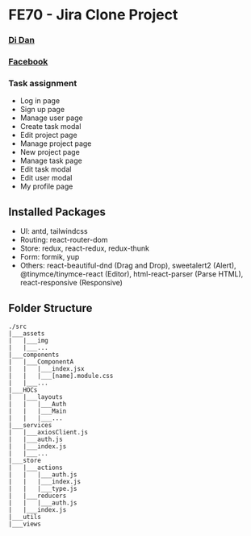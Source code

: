 # FE70 - Jira Clone Project

### [Di Dan](https://github.com/ledidan)

### [Facebook](https://www.facebook.com/ledidan)

### Task assignment

- Log in page
- Sign up page
- Manage user page
- Create task modal
- Edit project page
- Manage project page
- New project page
- Manage task page
- Edit task modal
- Edit user modal
- My profile page

## Installed Packages

- UI: antd, tailwindcss
- Routing: react-router-dom
- Store: redux, react-redux, redux-thunk
- Form: formik, yup
- Others: react-beautiful-dnd (Drag and Drop), sweetalert2 (Alert), @tinymce/tinymce-react (Editor), html-react-parser (Parse HTML), react-responsive (Responsive)

## Folder Structure

```
./src
|___assets
|   |___img
|   |___...
|___components
|   |___ComponentA
|   |   |___index.jsx
|   |   |___[name].module.css
|   |___...
|___HOCs
|   |___layouts
|   |   |___Auth
|   |   |___Main
|   |   |___...
|___services
|   |___axiosClient.js
|   |___auth.js
|   |___index.js
|   |___...
|___store
|   |___actions
|   |   |___auth.js
|   |   |___index.js
|   |   |___type.js
|   |___reducers
|   |   |___auth.js
|   |___index.js
|___utils
|___views

```
